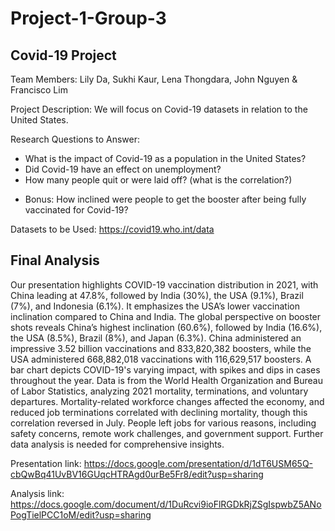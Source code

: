 # Project-1-Group-3
## Covid-19 Project

Team Members: Lily Da, Sukhi Kaur, Lena Thongdara, John Nguyen & Francisco Lim

Project Description: We will focus on Covid-19 datasets in relation to the United States. 

Research Questions to Answer: 
  - What is the impact of Covid-19 as a population in the United States?
  - Did Covid-19 have an effect on unemployment?
  - How many people quit or were laid off? (what is the correlation?) 
  * Bonus: How inclined were people to get the booster after being fully vaccinated for Covid-19?

Datasets to be Used: https://covid19.who.int/data


## Final Analysis
Our presentation highlights COVID-19 vaccination distribution in 2021, with China leading at 47.8%, followed by India (30%), the USA (9.1%), Brazil (7%), and Indonesia (6.1%). It emphasizes the USA’s lower vaccination inclination compared to China and India. The global perspective on booster shots reveals China’s highest inclination (60.6%), followed by India (16.6%), the USA (8.5%), Brazil (8%), and Japan (6.3%). China administered an impressive 3.52 billion vaccinations and 833,820,382 boosters, while the USA administered 668,882,018 vaccinations with 116,629,517 boosters. A bar chart depicts COVID-19's varying impact, with spikes and dips in cases throughout the year. Data is from the World Health Organization and Bureau of Labor Statistics, analyzing 2021 mortality, terminations, and voluntary departures. Mortality-related workforce changes affected the economy, and reduced job terminations correlated with declining mortality, though this correlation reversed in July. People left jobs for various reasons, including safety concerns, remote work challenges, and government support. Further data analysis is needed for comprehensive insights.

Presentation link: https://docs.google.com/presentation/d/1dT6USM65Q-cbQwBq41UvBV16GUqcHTRAgd0urBe5Fr8/edit?usp=sharing


Analysis link: https://docs.google.com/document/d/1DuRcvi9ioFlRGDkRjZSgIspwbZ5ANoPogTielPCC1oM/edit?usp=sharing
